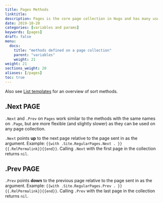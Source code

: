 ```yaml
---
title: Pages Methods
linktitle:
description: Pages is the core page collection in Hugo and has many useful methods.
date: 2019-10-20
categories: [variables and params]
keywords: [pages]
draft: false
menu:
  docs:
    title: "methods defined on a page collection"
    parent: "variables"
    weight: 21
weight: 21
sections_weight: 20
aliases: [/pages]
toc: true
---
```


Also see [List templates](/templates/lists) for an overview of sort methods.

## .Next PAGE

`.Next` and `.Prev` on `Pages` work similar to the methods with the same names on `.Page`, but are more flexible (and slightly slower) as they can be used on any page collection.

`.Next` points **up** to the next page relative to the page sent in as the argument. Example: `{{with .Site.RegularPages.Next . }}{{.RelPermalink}}{{end}}`. Calling `.Next` with the first page in the collection returns `nil`.

## .Prev PAGE

`.Prev` points **down** to the previous page relative to the page sent in as the argument. Example: `{{with .Site.RegularPages.Prev . }}{{.RelPermalink}}{{end}}`. Calling `.Prev` with the last page in the collection returns `nil`.
